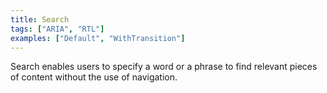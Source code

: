 ```yaml
---
title: Search
tags: ["ARIA", "RTL"]
examples: ["Default", "WithTransition"]
---
```


Search enables users to specify a word or a phrase to find relevant pieces of content without the use of navigation.
